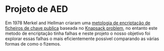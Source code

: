 # Projeto de AED

 Em 1978 Merkel and Hellman criaram uma [metologia de encriptação de ficheiros de chave publica](https://en.wikipedia.org/wiki/Merkle%E2%80%93Hellman_knapsack_cryptosystem)  baseada no [Knapsack problem](https://en.wikipedia.org/wiki/Knapsack_problem), no entanto este metodo de encriptação tinha falhas e neste projeto o nosso objetivo foi explorar essas falhas o mais eficientemente possivel comparando as várias formas de como o fizemos. 



